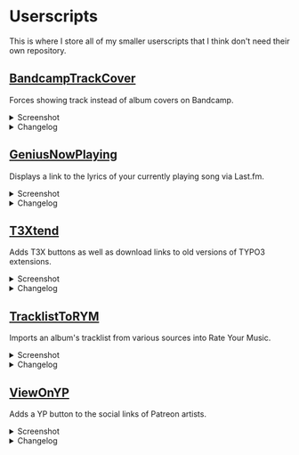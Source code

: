 # Userscripts

This is where I store all of my smaller userscripts that I think don't need their own repository.

## [BandcampTrackCover](https://raw.github.com/TheLastZombie/userscripts/master/BandcampTrackCover.user.js)

Forces showing track instead of album covers on Bandcamp.

<details>

<summary>Screenshot</summary>

![](https://raw.githubusercontent.com/TheLastZombie/userscripts/master/BandcampTrackCover.png)

</details>

<details>

<summary>Changelog</summary>

### Version 1.0.3
- Add userscript icon
- Add German description
- Add homepage URL

### Version 1.0.2
- Fix [#1](https://github.com/TheLastZombie/userscripts/issues/1) and [#2](https://github.com/TheLastZombie/userscripts/issues/2)

### Version 1.0.1
- Add `@downloadURL`

### Version 1.0.0
- Initial release

</details>

## [GeniusNowPlaying](https://raw.github.com/TheLastZombie/userscripts/master/GeniusNowPlaying.user.js)

Displays a link to the lyrics of your currently playing song via Last.fm.

<details>

<summary>Screenshot</summary>

![](https://raw.githubusercontent.com/TheLastZombie/userscripts/master/GeniusNowPlaying.png)

</details>

<details>

<summary>Changelog</summary>

### Version 1.0.7
- Add German description
- Add homepage URL
- Update jQuery to 3.5.1

### Version 1.0.6
- Update selector classes

### Version 1.0.5
- Make selectors less strict

### Version 1.0.4
- Update selector classes

### Version 1.0.3
- Add API fallback values

### Version 1.0.2
- Update selector classes

### Version 1.0.1
- Add `@downloadURL`

### Version 1.0.0
- Initial release

</details>

## [T3Xtend](https://raw.github.com/TheLastZombie/userscripts/master/T3Xtend.user.js)

Adds T3X buttons as well as download links to old versions of TYPO3 extensions.

<details>

<summary>Screenshot</summary>

![](https://raw.githubusercontent.com/TheLastZombie/userscripts/master/T3Xtend.png)

</details>

<details>

<summary>Changelog</summary>

### Version 1.1.2
- Add userscript icon
- Add German description
- Add homepage URL

### Version 1.1.1
- Don't add Composer buttons if extension is not available via Composer

### Version 1.1.0
- Add Composer command buttons
- Fix top border offset

### Version 1.0.1
- Don't display incorrect download size

### Version 1.0.0
- Initial release

</details>

## [TracklistToRYM](https://raw.github.com/TheLastZombie/userscripts/master/TracklistToRYM.user.js)

Imports an album's tracklist from various sources into Rate Your Music.

<details>

<summary>Screenshot</summary>

![](https://raw.githubusercontent.com/TheLastZombie/userscripts/master/TracklistToRYM.gif)

</details>

<details>

<summary>Changelog</summary>

### Version 1.4.0
- Fix [#4](https://github.com/TheLastZombie/userscripts/issues/4)

### Version 1.3.3
- Add userscript icon
- Add German description
- Add homepage URL

### Version 1.3.2
- Fix quotes around error message attributes

### Version 1.3.1
- Improve Discogs parent selector

### Version 1.3.0
- Add Deezer support
- Add Genius support
- Add MusicBrainz support
- Add URL to sources option
- Append instead of replace option
- Clear input on submit
- Remove leading zeros
- Store data in JSON object
- General code cleanup
- Improve error handling

### Version 1.2.0
- Modify modal width
- Add URL placeholders
- Improve success and error messages

### Version 1.1.2
- Update Apple Music selectors

### Version 1.1.1
- Improve Discogs title selector

### Version 1.1.0
- Add Apple Music support
- Improve parent selector
- Improve status and error messages

### Version 1.0.0
- Initial release

</details>

## [ViewOnYP](https://raw.github.com/TheLastZombie/userscripts/master/ViewOnYP.user.js)

Adds a YP button to the social links of Patreon artists.

<details>

<summary>Screenshot</summary>

![](https://raw.githubusercontent.com/TheLastZombie/userscripts/master/ViewOnYP.png)

</details>

<details>

<summary>Changelog</summary>

### Version 1.0.3
- Add userscript icon
- Add German description
- Add homepage URL
- Update jQuery to 3.5.1

### Version 1.0.2
- Update selector classes

### Version 1.0.1
- Fix [#3](https://github.com/TheLastZombie/userscripts/issues/3)

### Version 1.0.0
- Initial release

</details>
